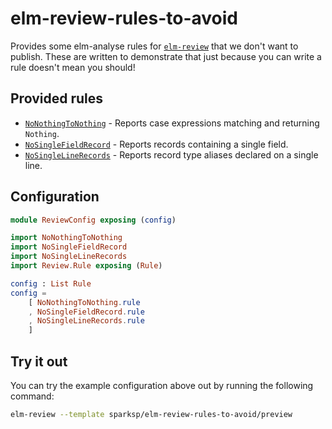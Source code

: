 # elm-review-rules-to-avoid

Provides some elm-analyse rules for [`elm-review`](https://package.elm-lang.org/packages/jfmengels/elm-review/latest/) that we don't want to publish. These are written to demonstrate that just because you can write a rule doesn't mean you should!


## Provided rules

- [`NoNothingToNothing`](https://elm-doc-preview.netlify.app/NoNothingToNothing?repo=sparksp/elm-review-rules-to-avoid) - Reports case expressions matching and returning `Nothing`.
- [`NoSingleFieldRecord`](https://elm-doc-preview.netlify.app/NoSingleFieldRecord?repo=sparksp/elm-review-rules-to-avoid) - Reports records containing a single field.
- [`NoSingleLineRecords`](https://elm-doc-preview.netlify.app/NoSingleLineRecords?repo=sparksp/elm-review-rules-to-avoid) - Reports record type aliases declared on a single line.


## Configuration

```elm
module ReviewConfig exposing (config)

import NoNothingToNothing
import NoSingleFieldRecord
import NoSingleLineRecords
import Review.Rule exposing (Rule)

config : List Rule
config =
    [ NoNothingToNothing.rule
    , NoSingleFieldRecord.rule
    , NoSingleLineRecords.rule
    ]
```


## Try it out

You can try the example configuration above out by running the following command:

```bash
elm-review --template sparksp/elm-review-rules-to-avoid/preview
```
